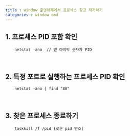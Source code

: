 ```yaml
---
title : window 운영체제에서 프로세스 찾고 제거하기 
categories : window cmd
---
```


## 1. 프로세스 PID 포함 확인

~~~
	netstat -ano  // 맨 마지막 숫자가 PID
~~~

<br>

## 2. 특정 포트로 실행하는 프로세스 PID 확인

~~~
	netstat -ano | find "80"
~~~

<br>

## 3. 찾은 프로세스 종료하기

~~~
	taskkill /f /pid [찾은 pid 번호]
~~~